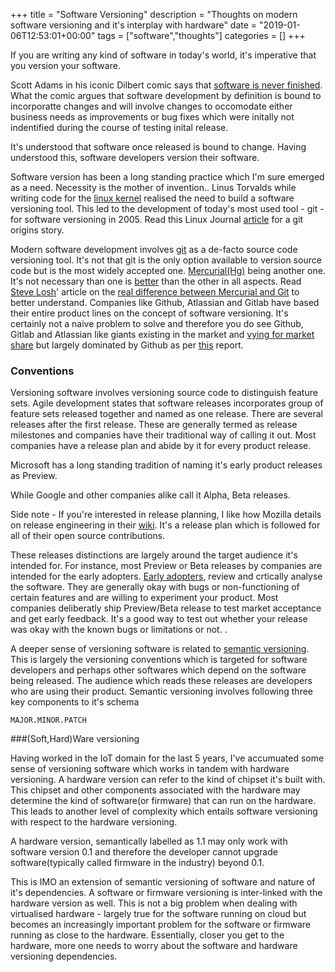 +++
title = "Software Versioning"
description = "Thoughts on modern software versioning and it's interplay with hardware"
date = "2019-01-06T12:53:01+00:00"
tags = ["software","thoughts"]
categories = []
+++

If you are writing any kind of software in today's world, it's imperative that you version your software.

Scott Adams in his iconic Dilbert comic says that [software is never finished](https://dilbert.com/strip/2017-10-02). What the comic argues that software development by definition is bound to incorporatte changes and will involve changes to occomodate either business needs as improvements or bug fixes which were initally not indentified during the course of testing inital release.

It's understood that software once released is bound to change. Having understood this, software developers version their software.

Software version has been a long standing practice which I'm sure emerged as a need. Necessity is the mother of invention.. Linus Torvalds while writing code for the [linux kernel](https://git-scm.com/book/en/v2/Getting-Started-A-Short-History-of-Git) realised the need to build a software versioning tool. This led to the development of today's most used tool - git - for software versioning in 2005. Read this Linux Journal [article](https://www.linuxjournal.com/content/git-origin-story) for a git origins story.

Modern software development involves [git](https://git-scm.com) as a de-facto source code versioning tool. It's not that git is the only option available to version source code but is the most widely accepted one. [Mercurial(Hg)](https://www.mercurial-scm.org) being another one. It's not necessary than one is [better](https://www.atlassian.com/blog/git/git-vs-mercurial-why-git) than the other in all aspects. Read [Steve Losh](http://stevelosh.com)' article on the [real difference between Mercurial and Git](http://stevelosh.com/blog/2010/01/the-real-difference-between-mercurial-and-git/) to better understand. Companies like Github, Atlassian and Gitlab have based their entire product lines on the concept of software versioning. It's certainly not a naive problem to solve and therefore you do see Github, Gitlab and Atlassian like giants existing in the market and [vying for market share](https://www.infoworld.com/article/3123244/application-development/enterprise-repo-wars-github-vs-gitlab-vs-bitbucket.html) but largely dominated by Github as per  [this](https://www.datanyze.com/market-share/source-code-management/git-market-share) report.

### Conventions

Versioning software involves versioning source code to distinguish feature sets. Agile development states that software releases incorporates group of feature sets released together and named as one release. There are several releases after the first release. These are generally termed as release milestones and companies have their traditional way of calling it out. Most companies have a release plan and abide by it for every product release.

Microsoft has a long standing tradition of naming it's early product releases as Preview.

While Google and other companies alike call it Alpha, Beta releases. 

Side note - If you're interested in release planning, I like how Mozilla details on release engineering in their [wiki](https://wiki.mozilla.org/ReleaseEngineering). It's a release plan which is followed for all of their open source contributions.

These releases distinctions are largely around the target audience it's intended for. For instance, most Preview or Beta releases by companies are intended for the early adopters. [Early adopters](https://en.wikipedia.org/wiki/Early_adopter), review and crtically analyse the software. They are generally okay with bugs or non-functioning of certain features and are willing to experiment your product. Most companies deliberatly ship Preview/Beta release to test market acceptance and get early feedback. It's a good way to test out whether your release was okay with the known bugs or limitations or not. <insert a link of a practice in product engineering if there exists one related to feedback or early adopters>.

A deeper sense of versioning software is related to [semantic versioning](https://semver.org). This is largely the versioning conventions which is targeted for software developers and perhaps other softwares which depend on the software being released. The audience which reads these releases are developers who are using their product. Semantic versioning involves following three key components to it's schema

`MAJOR.MINOR.PATCH` 

###(Soft,Hard)Ware versioning

Having worked in the IoT domain for the last 5 years, I've accumuated some sense of versioning software which works in tandem with hardware versioning. A hardware version can refer to the kind of chipset it's built with. This chipset and other components associated with the hardware may determine the kind of software(or firmware) that can run on the hardware. This leads to another level of complexity which entails software versioning with respect to the hardware versioning.

 A hardware version, semantically labelled as 1.1 may only work with software version 0.1 and therefore the developer cannot upgrade software(typically called firmware in the industry) beyond 0.1. 

This is IMO an extension of semantic versioning of software and nature of it's dependencies. A software or firmware versioning is inter-linked with the hardware version as well. This is not a big problem when dealing with virtualised hardware - largely true for the software running on cloud but becomes an increasingly important problem for the software or firmware running as close to the hardware. Essentially, closer you get to the hardware, more one needs to worry about the software and hardware versioning dependencies.
